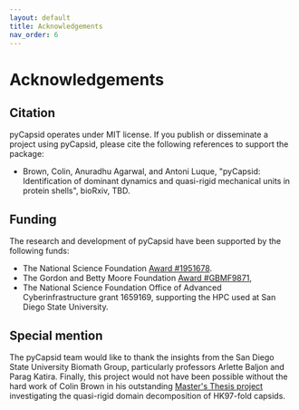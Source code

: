 ```yaml
---
layout: default
title: Acknowledgements
nav_order: 6
---
```


# Acknowledgements

## Citation
pyCapsid operates under MIT license. If you publish or disseminate a project using pyCapsid, please cite the following references to support the package:
+ Brown, Colin, Anuradhu Agarwal, and Antoni Luque, "pyCapsid: Identification of dominant dynamics and quasi-rigid mechanical units in protein shells", bioRxiv, TBD.

## Funding
The research and development of pyCapsid have been supported by the following funds:
+ The National Science Foundation [Award #1951678](https://www.nsf.gov/awardsearch/showAward?AWD_ID=1951678&HistoricalAwards=false).
+ The Gordon and Betty Moore Foundation [Award #GBMF9871](https://doi.org/10.37807/GBMF9871),
+ The National Science Foundation Office of Advanced Cyberinfrastructure grant 1659169, supporting the HPC used at San Diego  State University.
  
## Special mention
The pyCapsid team would like to thank the insights from the San Diego State University Biomath Group, particularly professors Arlette Baljon and Parag Katira. Finally, this project would not have been possible without the hard work of Colin Brown in his outstanding [Master's Thesis project](https://www.proquest.com/docview/2774448003?pq-origsite=gscholar&fromopenview=true) investigating the quasi-rigid domain decomposition of HK97-fold capsids.
